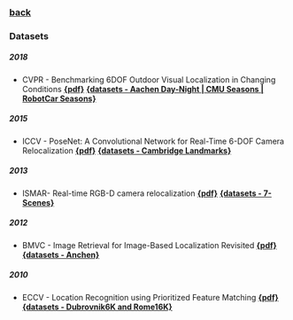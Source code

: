 ### [back](README.md)

### Datasets

##### 2018
- CVPR - Benchmarking 6DOF Outdoor Visual Localization in Changing Conditions [**{pdf}**](http://openaccess.thecvf.com/content_cvpr_2018/papers/Sattler_Benchmarking_6DOF_Outdoor_CVPR_2018_paper.pdf) [**{datasets - Aachen Day-Night | CMU Seasons | RobotCar Seasons}**](http://visuallocalization.net/)

##### 2015
- ICCV - PoseNet: A Convolutional Network for Real-Time 6-DOF Camera Relocalization [**{pdf}**](https://www.cv-foundation.org/openaccess/content_iccv_2015/papers/Kendall_PoseNet_A_Convolutional_ICCV_2015_paper.pdf) [**{datasets - Cambridge Landmarks}**](https://github.com/alexgkendall/caffe-posenet)

##### 2013
- ISMAR- Real-time RGB-D camera relocalization [**{pdf}**](http://120.52.51.18/pdfs.semanticscholar.org/bd72/d217109452d390113501daeb15db0c4f917b.pdf) [**{datasets - 7-Scenes}**](https://www.microsoft.com/en-us/research/project/rgb-d-dataset-7-scenes/?from=http%3A%2F%2Fresearch.microsoft.com%2F7-scenes%2F)

##### 2012
- BMVC - Image Retrieval for Image-Based Localization Revisited [**{pdf}**](https://www.graphics.rwth-aachen.de/publication/188/sattler_weyand_bmvc12.pdf) [**{datasets - Anchen}**](https://www.graphics.rwth-aachen.de/software/image-localization)

##### 2010
- ECCV - Location Recognition using Prioritized Feature Matching [**{pdf}**](http://120.52.51.18/www.cs.cornell.edu/projects/p2f/docs/localization_eccv2010.pdf) [**{datasets - Dubrovnik6K and Rome16K}**](http://www.cs.cornell.edu/projects/p2f/)